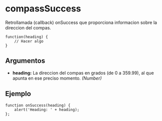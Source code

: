 compassSuccess
==============

Retrollamada (callback) onSuccess que proporciona informacion sobre la direccion del compas.

    function(heading) {
        // Hacer algo
    }

Argumentos
----------

- __heading:__ La direccion del compas en grados (de 0 a 359.99), al que apunta en ese preciso momento. _(Number)_

Ejemplo
-------

    function onSuccess(heading) {
        alert('Heading: ' + heading);
    };
